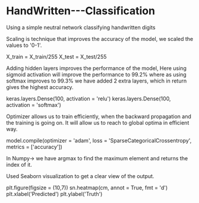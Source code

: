 # HandWritten---Classification

Using a simple neutral network classifying handwritten digits

Scaling is technique that improves the accuracy of the model, we scaled the values to '0-1'.

   X_train = X_train/255
   X_test = X_test/255

Adding hidden layers improves the performance of the model, Here using sigmoid activation will improve the performance to 99.2% where as using softmax improves to 99.3%
we have added 2 extra layers, which in return gives the highest accuracy.

   keras.layers.Dense(100, activation = 'relu')
   keras.layers.Dense(100, activation = 'softmax')
   
Optimizer allows us to train efficiently, when the backward propagation and the training is going on.
It will allow us to reach to global optima in efficient way.

model.compile(optimizer = 'adam',
              loss = 'SparseCategoricalCrossentropy',
              metrics = ['accuracy'])

In Numpy-> we have argmax to find the maximum element and returns the index of it.

Used Seaborn visualization to get a clear view of the output.

plt.figure(figsize = (10,7))
sn.heatmap(cm, annot = True, fmt = 'd')
plt.xlabel('Predicted')
plt.ylabel('Truth')

